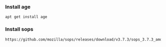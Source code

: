 ### Install age

	apt get install age
### Install sops

	https://github.com/mozilla/sops/releases/download/v3.7.3/sops_3.7.3_amd64.deb

### 
